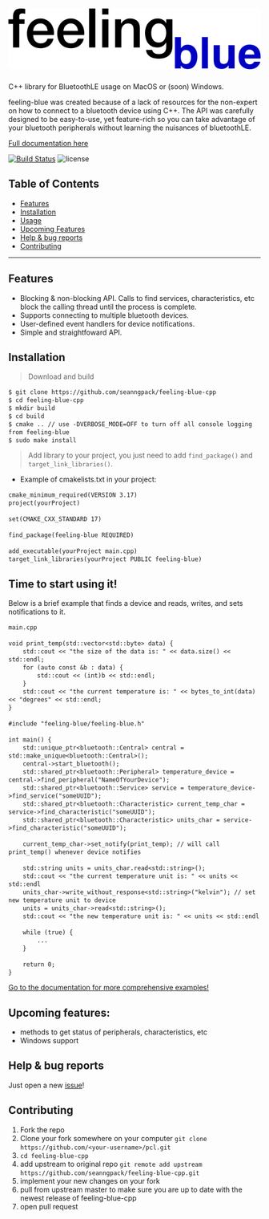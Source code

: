 # ![feeling-blue-logo](docs/img/feeling_blue_cpp.png)
C++ library for BluetoothLE usage on MacOS or (soon) Windows. 


feeling-blue was created because of a lack of resources for the non-expert on how
to connect to a bluetooth device using C++. The API was carefully designed to be easy-to-use,
yet feature-rich so you can take advantage of your bluetooth peripherals without learning
the nuisances of bluetoothLE.

[Full documentation here](https://seanngpack.github.io/feeling-blue-cpp/)

[![Build Status](https://travis-ci.com/seanngpack/feeling-blue-cpp.svg?branch=master)](https://travis-ci.com/seanngpack/feeling-blue-cpp)
![license](https://img.shields.io/github/license/seanngpack/feeling-blue-cpp)

## Table of Contents

- [Features](#features)
- [Installation](#installation)
- [Usage](#Time-to-start-using-it)
- [Upcoming Features](#Upcoming-features)
- [Help & bug reports](#Help-&-bug-reports)
- [Contributing](#Contributing)


---

## Features

* Blocking & non-blocking API. Calls to find services, characteristics, etc block the calling thread until the process is complete.
* Supports connecting to multiple bluetooth devices.
* User-defined event handlers for device notifications.
* Simple and straightfoward API.

## Installation

> Download and build
```
$ git clone https://github.com/seanngpack/feeling-blue-cpp
$ cd feeling-blue-cpp
$ mkdir build
$ cd build
$ cmake .. // use -DVERBOSE_MODE=OFF to turn off all console logging from feeling-blue
$ sudo make install
```

> Add library to your project, you just need to add ```find_package()``` and ```target_link_libraries()```.

* Example of cmakelists.txt in your project:

```
cmake_minimum_required(VERSION 3.17)
project(yourProject)

set(CMAKE_CXX_STANDARD 17)

find_package(feeling-blue REQUIRED)

add_executable(yourProject main.cpp)
target_link_libraries(yourProject PUBLIC feeling-blue)

```



## Time to start using it!
Below is a brief example that finds a device and reads, writes, and sets notifications to it. 

```
main.cpp

void print_temp(std::vector<std::byte> data) {
    std::cout << "the size of the data is: " << data.size() << std::endl;
    for (auto const &b : data) {
        std::cout << (int)b << std::endl;
    }
    std::cout << "the current temperature is: " << bytes_to_int(data) << "degrees" << std::endl;
}

#include "feeling-blue/feeling-blue.h"

int main() {
    std::unique_ptr<bluetooth::Central> central = std::make_unique<bluetooth::Central>();
    central->start_bluetooth();
    std::shared_ptr<bluetooth::Peripheral> temperature_device = central->find_peripheral("NameOfYourDevice");
    std::shared_ptr<bluetooth::Service> service = temperature_device->find_service("someUUID");
    std::shared_ptr<bluetooth::Characteristic> current_temp_char = service->find_characteristic("someUUID");
    std::shared_ptr<bluetooth::Characteristic> units_char = service->find_characteristic("someUUID");

    current_temp_char->set_notify(print_temp); // will call print_temp() whenever device notifies
    
    std::string units = units_char.read<std::string>();
    std::cout << "the current temperature unit is: " << units << std::endl
    units_char->write_without_response<std::string>("kelvin"); // set new temperature unit to device
    units = units_char->read<std::string>();
    std::cout << "the new temperature unit is: " << units << std::endl

    while (true) {
        ...
    }
  
    return 0;
}
```

[Go to the documentation for more comprehensive examples!](https://seanngpack.github.io/feeling-blue-cpp/)


## Upcoming features:
- methods to get status of peripherals, characteristics, etc
- Windows support

## Help & bug reports

Just open a new [issue](https://github.com/seanngpack/feeling-blue-cpp/issues)!


## Contributing

1. Fork the repo
2. Clone your fork somewhere on your computer ```git clone https://github.com/<your-username>/pcl.git```
3. ```cd feeling-blue-cpp```
4. add upstream to original repo ```git remote add upstream https://github.com/seanngpack/feeling-blue-cpp.git```
5. implement your new changes on your fork
6. pull from upstream master to make sure you are up to date with the newest release of feeling-blue-cpp
7. open pull request
